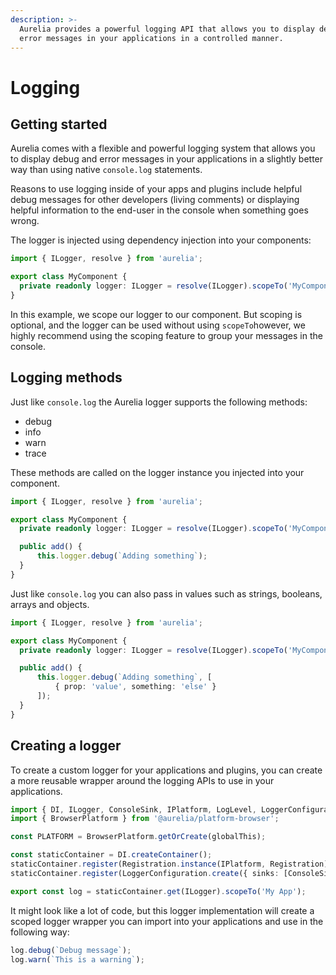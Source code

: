 ```yaml
---
description: >-
  Aurelia provides a powerful logging API that allows you to display debug and
  error messages in your applications in a controlled manner.
---
```


# Logging

## Getting started

Aurelia comes with a flexible and powerful logging system that allows you to display debug and error messages in your applications in a slightly better way than using native `console.log` statements.

Reasons to use logging inside of your apps and plugins include helpful debug messages for other developers (living comments) or displaying helpful information to the end-user in the console when something goes wrong.

The logger is injected using dependency injection into your components:

```typescript
import { ILogger, resolve } from 'aurelia';

export class MyComponent {
  private readonly logger: ILogger = resolve(ILogger).scopeTo('MyComponent');
}
```

In this example, we scope our logger to our component. But scoping is optional, and the logger can be used without using `scopeTo`however, we highly recommend using the scoping feature to group your messages in the console.

## Logging methods

Just like `console.log` the Aurelia logger supports the following methods:

* debug
* info
* warn
* trace

These methods are called on the logger instance you injected into your component.

```typescript
import { ILogger, resolve } from 'aurelia';

export class MyComponent {
  private readonly logger: ILogger = resolve(ILogger).scopeTo('MyComponent');

  public add() {
      this.logger.debug(`Adding something`);
  }
}
```

Just like `console.log` you can also pass in values such as strings, booleans, arrays and objects.

```typescript
import { ILogger, resolve } from 'aurelia';

export class MyComponent {
  private readonly logger: ILogger = resolve(ILogger).scopeTo('MyComponent');

  public add() {
      this.logger.debug(`Adding something`, [
          { prop: 'value', something: 'else' }
      ]);
  }
}
```

## Creating a logger

To create a custom logger for your applications and plugins, you can create a more reusable wrapper around the logging APIs to use in your applications.

```typescript
import { DI, ILogger, ConsoleSink, IPlatform, LogLevel, LoggerConfiguration, Registration } from '@aurelia/kernel';
import { BrowserPlatform } from '@aurelia/platform-browser';

const PLATFORM = BrowserPlatform.getOrCreate(globalThis);

const staticContainer = DI.createContainer();
staticContainer.register(Registration.instance(IPlatform, Registration));
staticContainer.register(LoggerConfiguration.create({ sinks: [ConsoleSink], level: LogLevel.fatal }));

export const log = staticContainer.get(ILogger).scopeTo('My App');

```

It might look like a lot of code, but this logger implementation will create a scoped logger wrapper you can import into your applications and use in the following way:

```typescript
log.debug(`Debug message`);
log.warn(`This is a warning`);
```
